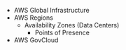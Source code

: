 - AWS Global Infrastructure
- AWS Regions
	- Availability Zones (Data Centers)
		- Points of Presence
- AWS GovCloud